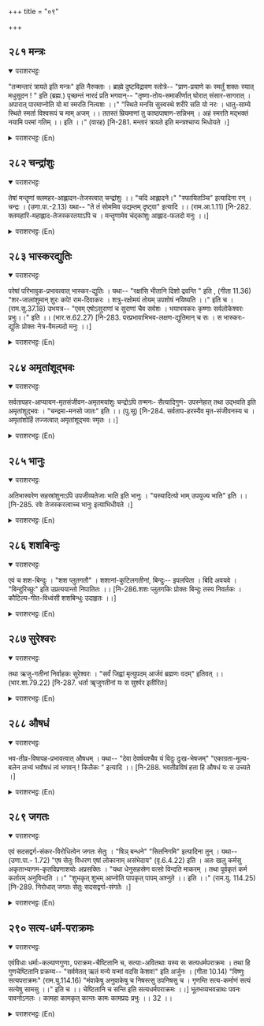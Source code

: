 +++
title = "०९"

+++

## २८१  मन्त्रः
<details open><summary>पराशरभट्टः</summary>

"तन्मन्तारं त्रायते इति मन्त्रः" इति नैरुक्ताः । ब्राह्मे दुष्टविद्रावण स्तोत्रे-- "प्राण-प्रयाणे कः स्मर्तुं शक्तः स्यात् मधुसूदन ! " इति (ब्रह्म.) पृच्छन्तं नारदं प्रति भगवान्-- "तृष्णा-तोय-समाकीर्णात् घोरात् संसार-सागरात् । अपारात् पारमाप्नोति यो मां स्मरति नित्यशः ।।" "स्थिते मनसि सुस्वस्थे शरीरे सति यो नरः । धातु-साम्ये स्थिते स्मर्ता विश्वरूपं च माम् अजम् ।। ततस्तं म्रियमाणां तु काष्ठपाषाण-सन्निभम् । अहं स्मरति मद्भक्तं नयामि परमां गतिम् ।। इति ।।" (वारह) [नि-281. मन्तारं त्रायते इति मन्त्रश्चाप्य भिधोयते ।]
</details>

<details><summary>पराशरभट्टः (En)</summary>

The mystic word. The etymologists interpret the word thus : "तन्मन्तारं त्रायते इति मन्त्रः" Manthra is that which protects him who meditates on it." In the Brahma पुराण in the context of the praise of भगवान् to drive away the wicked, Sage नारद puts the following question to भगवान् : "O मधुसूदन ! Who can remember Thee at that time when his life departs?" The reply of भगवान् is : "He, who thinks of me always, will certainly cross this vast and frightful sea of संसार which is filled with the waters of greed and avarice." (The वराह -charama श्लोक also says) "The man who, when his mind is in its normal condition, when the body is not shattered, and when the elementary constituents of the body (धातू-s) are in perfect equipoise, meditates on me who have the world as My body and who am not subject to births due to Karmawhen that man lies like a log of wood or a piece of stone in his dying moments, I think of (him) My devotee and lead him to attain the Supreme Abode.
</details>

## २८२  चन्द्रांशुः
<details open><summary>पराशरभट्टः</summary>

तेषां मन्तॄणां क्लमहर-आह्लादन-तेजस्त्वात् चन्द्रांशुः ।। "चदि आह्लादने।" "स्फायितञ्चि" इत्यादिना रन् । चन्द्रः । (उणा.पा.-2.13) यथा-- "ते तं सोममिव उद्यम्तम् दृष्ट्वा" इत्यादि ।। (राम.आ.1.11) [नि-282. क्लमहारि-महाह्लाद-तेजस्करतयाऽपि च । मन्तॄणामेव चंद्कांशुः आह्लाद-फलदो मनुः ।।]
</details>

<details><summary>पराशरभट्टः (En)</summary>

He who is possessed of effulgent rays like those of the moon. भगवान् possesses an effulgence which dispels the distress of the meditators and fills them with joy. So He is called 'चन्द्रांशुः'. Vide : "The sages in the forest saw रामा who was like the rising moon." And so on.The word 'chandra' is derived from the root 'chad' (to delight). "The affix 'rak' comes after (thirty-two) roots beginning with 'स्पायी', 'thanchi', and 'chadi', 'Chandra' is formed according to this rule.
</details>

## २८३  भास्करद्युतिः
<details open><summary>पराशरभट्टः</summary>

परेषां परिभावुक-प्रभावत्वात् भास्कर-द्युतिः । यथा-- "रक्षांसि भीतानि दिशो द्रवन्ति " इति , (गीता 11.36) "शर-जालांशुमान् शुरः कपे! राम-दिवाकरः । शत्रु-रक्षोमयं तोयम् उपशोषं नयिष्यति ।।" इति च । (राम.सु.37.18) उभयत्र-- "एवम् एषोऽसुराणां च सुराणां चैव सर्वशः । भयाभयकरः कृष्णाः सर्वलोकेश्वरः प्रभुः।।" इति ।। (भार.स.62.27) [नि-283. परप्रभावाभिभव-लक्षण-द्युतिमान् च सः । स भास्करः-द्युतिः प्रोक्तः नेत्र-वैमल्यदो मनुः ।।]
</details>

<details><summary>पराशरभट्टः (En)</summary>

He who has the refulgence of the sun. भगवान् is endowed with a brilliance which easily throws others in the shade. So He is भास्करद्युतिःi. Vide : "The frightened राक्षसा-s melt away in all directions." "O Monkey (Hanuman)! The Sun-like रामा, who is valiant and who has heaps of ray-like arrows, will certainly dry up the water viz. The inimical राक्षसा-s." Here is a slओka which describes भगवान् both as the formidable Sun and the delightful moon : "This Lord श्री कृष्ण, who is the ruler of all the worlds, is thus a source of terror to the असुरा-s and of protection to the gods on all sides."
</details>

## २८४  अमृतांशूद्भवः
<details open><summary>पराशरभट्टः</summary>

सर्वतापहर-आप्यायन-मृतसंजीवन-अमृतमयांशुः चन्द्रोऽपि तन्मनः- सैत्यादिगुण- उपस्नेहात् तथा उद्भवति इति अमृतांशूद्भवः । "चन्द्रमा-मनसो जातः" इति ।। (पु.सू) [नि-284. सर्वताप-हरस्यैव मृत-संजीवनस्य च । अमृतांशोर्हि तज्जत्वात् अमृतांशूद्भवः स्मृतः ।।]
</details>

<details><summary>पराशरभट्टः (En)</summary>

The source of the nectar-rayed moon. The moon has got rays of nectar which dispel all heat which nourish the plants and which bring back to life even the dead. The moon has acquired this quality because of her close contact with the mind of भगवान् which has coolness and other lovable qualities. The वेदिc Manthra says : "The Moon was born out of the mind of महा पुरुष (i.e. भगवान् नारायण )."
</details>

## २८५  भानुः
<details open><summary>पराशरभट्टः</summary>

अतिभास्वरेण सहस्रांशुनाऽपि उपजीव्यतेजाः भाति इति भानुः । "यस्यादित्यो भाम् उपयुज्य भाति" इति ।। [नि-285. रवेः तेजस्करत्वाच्च भानुः इत्याभिधीयते ।]
</details>

<details><summary>पराशरभट्टः (En)</summary>

The lustrous Sun. भगवान् is भानुः, because He has an effulgence by acquiring which even the thousand-rayed bright sun shines. "The Sun has taken the effulgence of भगवान् and shines".
</details>

## २८६  शशबिन्दुः
<details open><summary>पराशरभट्टः</summary>

एवं च शश-बिन्दुः । "शश प्लुतगतौ" । शशानां-कुटिलगतीनां, बिन्दुः-- इपलपिता । बिदि अवयवे । "बिन्दुरिच्छुः" इति उप्रत्ययान्तो निपातितः ।। [नि-286.शशः प्लुतगकिः प्रोक्तः बिन्दुः तस्य निवर्तकः । कौटिल्य-गीत-विध्वंसी शशबिन्धुः उदाहृतः ।।]
</details>

<details><summary>पराशरभट्टः (En)</summary>

He who disowns the evil-minded. Similarly He is शशबिन्दुः. He disowns those who go in the wrong path. The word 'Sasi' is derived from the root 'शश' (to jump or swerve from the right path); and 'bindu' from 'bidi' (to disown). The words 'bindu' and 'icchu' have been irregularly formed and end with the affix 'u'.
</details>

## २८७  सुरेश्वरः
<details open><summary>पराशरभट्टः</summary>

तथा ऋजु-गतीनां निर्वाहकः सुरेश्वरः । "सर्वं जिह्वां मृत्युपदम् आर्जवं ब्रह्मणः वदम्" इतिवत् ।। (भार.शा.79.22) [नि-287. धर्ता ॠजुगतीनां यः स सुर्श्वर इतीरितः]
</details>

<details><summary>पराशरभट्टः (En)</summary>

The lord of gods. Similarly भगवान् is the Lord of those who go in the right path. This is in consonance with the saying : "Whatever is crooked (in conduct) leads to death (संसार ); whatever is straight leads to the attainment of Brahman."
</details>

## २८८  औषधं
<details open><summary>पराशरभट्टः</summary>

भव-तीव्र-विषापह-प्रभावत्वात् औषधम् । यथा-- "देवा देवर्षयश्चैव यं विदुः दुःख-भेषजम्" "एकाग्रता-मूल्य-बलेन लभ्यं भवौषधं त्वं भगवन् ! किलैकः " इत्यादि ।। [नि-288. भवतीव्रविषं हता हि औषधं यः स उच्यते ।]
</details>

<details><summary>पराशरभट्टः (En)</summary>

The medicine. By virtue of His power to remove the great poison viz, संसार , भगवान् is called 'औषधं '. Vide : "The gods and the celestial sages know Him to be the remedy for distress." "O भगवान् ! Thou alone art verily the recipe for the संसार, which (recipe) can be obtained by the high price of the concentration of the mind on Thee."
</details>

## २८९  जगतः
<details open><summary>पराशरभट्टः</summary>

एवं सदसद्वर्ग-संकर-विरोधित्वेन जगतः सेतुः । "षिञ् बन्धने" "सितनिगमि" इत्यादिना तुन् । यथा-- (उणा.पा.- 1.72) "एष सेतुः विधरण एषां लोकानाम् असंभेदाय" (वृ.6.4.22) इति । अतः खलु कर्मसु अकृताभ्यागम-कृतविप्रणाशयोः अप्रसक्तिः । "यथा धेनुसहस्रेण वत्सो विन्दति माकरम् । तथा पूर्वकृतं कर्म कर्तारम् अनुविन्दति ।।" "शुभकृत् शुभम् आप्नोति पापकृत् पापम् अश्नुते ।। इति ।।" (राम.यु. 114.25) [नि-289. निरोधात् जगतः सेतुः सदसद्वर्गा-संगतेः ।]
</details>

<details><summary>पराशरभट्टः (En)</summary>

सेतुः The barrier of universe. भगवान् is called 'जगतः सेतुः', because He is the barrier which keeps apart the mixing up of the good and the bad. Vide : "He is the bridge that supports all the worlds so that they may not get into confusion." It is because of this there is no occasion for the attainment of fruit for actions not begun or for the non-attainment of fruits for actions completed. "Just as the calf recognises and reaches its mother in the midst of a thousand cows, similarly, the effect of an act committed previously by a person goes to him." "The doer of good deeds obtains happiness, whereas the doer of sinful acts obtains sin and suffers from it."
</details>

## २९०  सत्य-धर्म-पराक्रमः
<details open><summary>पराशरभट्टः</summary>

एवंविधाः धर्माः-कल्याणगुणाः, पराक्रमः-चैष्टितानि च, सत्याः-अवितथाः यस्य सः सत्यधर्मपराक्रमः । तथा हि गुणचेष्टितानि प्रक्रम्य-- "सर्वमेतत् ऋतं मन्ये यन्मां वदसि केशव!" इति अर्जुनः । (गीता 10.14) "विष्णुः सत्यपराक्रमः" (राम.यु.114.16) "मंवाकेषु अनुवाकेषु च निषस्त्सु उपनिषसु च । गृणम्ति सत्य-कर्माणं सत्यं सत्येषु सामसु ।।" इति च ।। चेष्टितानि च सन्ति इति सत्यधर्मपराक्रमः ।।] भूतभव्यभवन्नाथः पवनः पावनोऽनलः । कामहा कामकृत् कान्तः कामः कामप्रदः प्रभुः ।। 32 ।।
</details>

<details><summary>पराशरभट्टः (En)</summary>

He whose qualities and valour are true. Here 'Dharma' signifies the auspicious qualities of भगवान् , and 'पराक्रम' His exploits. All of them are always true and never go in vain. So He is सत्य-धर्म-पराक्रमः Beginning to speak of the qualities and acts of कृष्ण, Arjuna says in the गीत : "O कृष्ण! I consider all that you tell me to be true." "विष्णु has prowess that is true and unfailing." "In वाका-s and अनुवाका-s, निषाद्-s and उपनिषद्-s, as well as in the true Sama Hymns, they declare that His acts are ever true, and He is Truth itself." (The वाका,अनुवाक etc, refer to the different sections and chapters of the Veda.)
</details>
